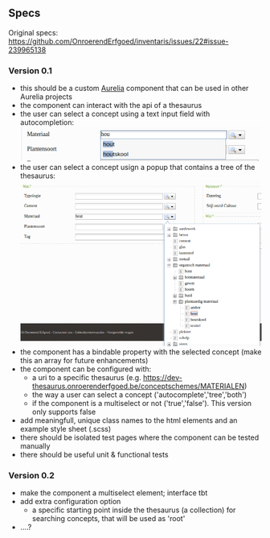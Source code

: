 
## Specs

Original specs: https://github.com/OnroerendErfgoed/inventaris/issues/22#issue-239965138

### Version 0.1
- this should be a custom [Aurelia](http://aurelia.io/) component that can be used in other Aurelia projects
- the component can interact with the api of a thesaurus
- the user can select a concept using a text input field with autocompletion:
![autocomplete](./thesaurus-autocomplete.png "thesaurus autocomplete")
- the user can select a concept usign a popup that contains a tree of the thesaurus:
![tree](./thesaurus-tree.png "thesaurus tree")
- the component has a bindable property with the selected concept (make this an array for future enhancements)
- the component can be configured with:
  - a uri to a specific thesaurus (e.g. https://dev-thesaurus.onroerenderfgoed.be/conceptschemes/MATERIALEN)
  - the way a user can select a concept ('autocomplete','tree','both')
  - if the component is a multiselect or not ('true','false'). This version only supports false
- add meaningfull, unique class names to the html elements and an example style sheet (.scss)
- there should be isolated test pages where the component can be tested manually
- there should be useful unit & functional tests

### Version 0.2
- make the component a multiselect element; interface tbt
- add extra configuration option
  - a specific starting point inside the thesaurus (a collection) for searching concepts, that will be used as 'root'
- ....?
